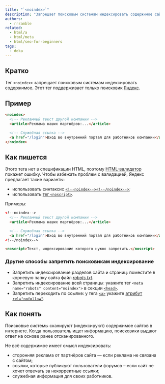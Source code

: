 ```yaml
---
title: "`<noindex>`"
description: "Запрещает поисковым системам индексировать содержимое сайтов."
authors:
  - rrramble
related:
  - html/a
  - html/meta
  - html/seo-for-beginners
tags:
  - doka
---
```


## Кратко

Тег `<noindex>` запрещает поисковым системам индексировать содержимое. Этот тег поддерживает только поисковик [Яндекс](https://yandex.ru/support/webmaster/adding-site/indexing-prohibition.html#indexing-prohibition__content).

## Пример

```html
<noindex>
  <!-- Рекламный текст другой компании -->
  <article>Реклама наших партнёров:...</article>

  <!-- Служебная ссылка -->
  <a href="/login">Вход во внутренний портал для работников компании</a>
</noindex>
```

## Как пишется

Этого тега нет в спецификации HTML, поэтому [HTML-валидатор](https://validator.w3.org) покажет ошибку. Чтобы избежать проблем с валидацией, Яндекс предлагает такие варианты:

- использовать синтаксис [`<!‐‐noindex‐‐><!‐‐/noindex‐‐>`](https://yandex.ru/support/webmaster/adding-site/indexing-prohibition.html#indexing-prohibition__content);
- использовать [тег `<noscript>`](/html/noscript).

Примеры:

```html
<!‐‐noindex‐‐>
  <!-- Рекламный текст другой компании -->
  <article>Реклама наших партнёров:...</article>

  <!-- Служебная ссылка -->
  <a href="/login">Вход во внутренний портал для работников компании</a>
<!‐‐/noindex‐‐>

<noscript>Текст, индексирование которого нужно запретить.</noscript>
```

### Другие способы запретить поисковикам индексирование

- Запретить индексирование разделов сайта и страниц: поместите в корневую папку сайта файл [_robots.txt_](https://developers.google.com/search/docs/crawling-indexing/robots/create-robots-txt?hl=ru).
- Запретить индексирование всей страницы: укажите тег `<meta name="robots" content="noindex">` в секции [`<head>`](/html/head/).
- Запретить переходить по ссылке: у тега [`<a>`](/html/a/) укажите [атрибут `rel="nofollow"`](https://developers.google.com/search/docs/crawling-indexing/qualify-outbound-links?hl=ru).

## Как понять

Поисковые системы сканируют (индексируют) содержимое сайтов в интернете. Когда пользователь ищет информацию, поисковики выдают ответ на основе ранее отсканированного.

Не всё содержимое имеет смысл индексировать:

- сторонняя реклама от партнёров сайта — если реклама не связана с сайтом;
- ссылки, которые публикуют пользователи форумов – если сайт не хочет отвечать за некорректные ссылки;
- служебная информация для своих работников.
